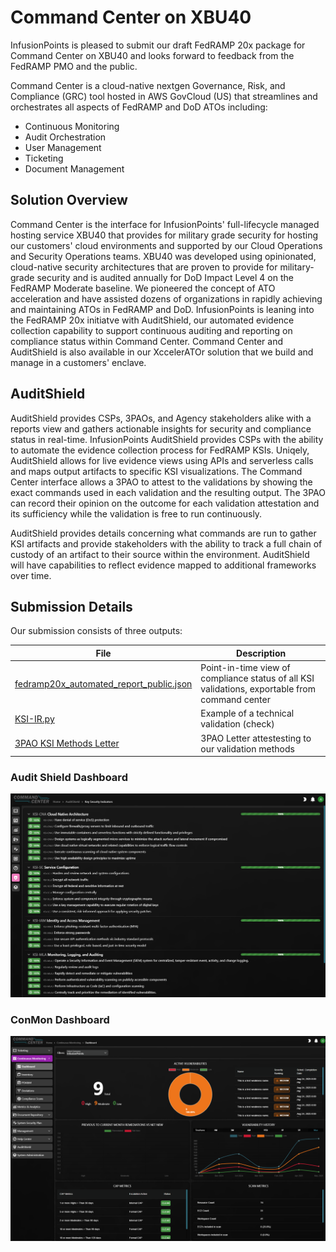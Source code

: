 # Command Center on XBU40
InfusionPoints is pleased to submit our draft FedRAMP 20x package for Command Center on XBU40 and looks forward to feedback from the FedRAMP PMO and the public. 

Command Center is a cloud-native nextgen Governance, Risk, and Compliance (GRC) tool hosted in AWS GovCloud (US) that streamlines and orchestrates all aspects of FedRAMP and DoD ATOs including:

- Continuous Monitoring
- Audit Orchestration
- User Management
- Ticketing
- Document Management

## Solution Overview
Command Center is the interface for InfusionPoints' full-lifecycle managed hosting service XBU40 that provides for military grade security for hosting our customers' cloud environments and supported by our Cloud Operations and Security Operations teams. XBU40 was developed using opinionated, cloud-native security architectures that are proven to provide for military-grade security and is audited annually for DoD Impact Level 4 on the FedRAMP Moderate baseline. We pioneered the concept of ATO acceleration and have assisted dozens of organizations in rapidly achieving and maintaining ATOs in FedRAMP and DoD. InfusionPoints is leaning into the FedRAMP 20x initiatve with AuditShield, our automated evidence collection capability to support continuous auditing and reporting on compliance status within Command Center. Command Center and AuditShield is also available in our XccelerATOr solution that we build and manage in a customers' enclave.

## AuditShield
AuditShield provides CSPs, 3PAOs, and Agency stakeholders alike with a reports view and gathers actionable insights for security and compliance status in real-time. InfusionPoints AuditShield provides CSPs with the ability to automate the evidence collection process for FedRAMP KSIs. Uniqely, AuditShield allows for live evidence views using APIs and serverless calls and maps output artifacts to specific KSI visualizations. The Command Center interface allows a 3PAO to attest to the validations by showing the exact commands used in each validation and the resulting output. The 3PAO can record their opinion on the outcome for each validation attestation and its sufficiency while the validation is free to run continuously. 

AuditShield provides details concerning what commands are run to gather KSI artifacts and provide stakeholders with the ability to track a full chain of custody of an artifact to their source within the environment. AuditShield will have capabilities to reflect evidence mapped to additional frameworks over time. 

## Submission Details
Our submission consists of three outputs:

| File | Description |
|----------|----------|
| [fedramp20x_automated_report_public.json](fedramp20x_automated_report_public.json)    | Point-in-time view of compliance status of all KSI validations, exportable from command center  |
| [KSI-IR.py](KSI-IR.py)   | Example of a technical validation (check)    |
| [3PAO KSI Methods Letter](InfusionPoints-FedRAMP_20x_KSIs-Methods-Letter-05232025.pdf)  | 3PAO Letter attestesting to our validation methods |

### Audit Shield Dashboard
![Audit Shield](img/cc_auditshield.png)

### ConMon Dashboard
![Continuous Monitoring Dashboard in Command Center](img/cc_conmon.png)
